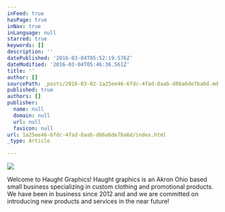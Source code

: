 ```yaml
---
inFeed: true
hasPage: true
inNav: true
inLanguage: null
starred: true
keywords: []
description: ''
datePublished: '2016-03-04T05:52:19.576Z'
dateModified: '2016-03-04T05:46:36.561Z'
title: ''
author: []
sourcePath: _posts/2016-03-02-1a25ee46-6fdc-4fad-8aab-d86a6de7ba6d.md
published: true
authors: []
publisher:
  name: null
  domain: null
  url: null
  favicon: null
url: 1a25ee46-6fdc-4fad-8aab-d86a6de7ba6d/index.html
_type: Article

---
```

![](https://the-grid-user-content.s3-us-west-2.amazonaws.com/55a4ed0c-6384-4fad-919b-8e3f2df56255.png)

Welcome to Haught Graphics!  Haught graphics is an Akron Ohio based small business specializing in custom clothing and promotional products.  We have been in business since 2012 and and we are committed on introducing new products and services in the near future!